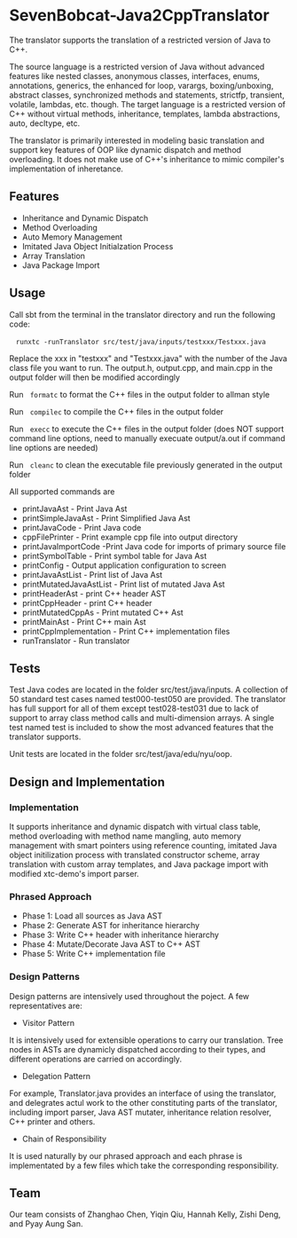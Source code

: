 # SevenBobcat-Java2CppTranslator
The translator supports the translation of a restricted version of Java to C++.

The source language is a restricted version of Java without advanced features like nested classes, anonymous classes, interfaces, enums, annotations, generics, the enhanced for loop, varargs, boxing/unboxing, abstract classes, synchronized methods and statements, strictfp, transient, volatile, lambdas, etc. though.
The target language is a restricted version of C++ without virtual methods, inheritance, templates, lambda abstractions, auto, decltype, etc.

The translator is primarily interested in modeling basic translation and support key features of OOP like dynamic dispatch and method overloading. It does not make use of C++'s inheritance to mimic compiler's implementation of inheretance.

## Features
* Inheritance and Dynamic Dispatch
* Method Overloading
* Auto Memory Management
* Imitated Java Object Initialzation Process
* Array Translation
* Java Package Import

## Usage
Call sbt from the terminal in the translator directory and run the following code:

&nbsp;&nbsp;&nbsp;`runxtc -runTranslator src/test/java/inputs/testxxx/Testxxx.java`

Replace the xxx in "testxxx" and "Testxxx.java" with the number of the Java class file you want to run. 
The output.h, output.cpp, and main.cpp in the output folder will then be modified accordingly

Run&nbsp;&nbsp;&nbsp;`formatc` to format the C++ files in the output folder to allman style

Run&nbsp;&nbsp;&nbsp;`compilec` to compile the C++ files in the output folder 

Run&nbsp;&nbsp;&nbsp;`execc` to execute the C++ files in the output folder (does NOT support command line options, need to manually execuate output/a.out if command line options are needed)

Run&nbsp;&nbsp;&nbsp;`cleanc` to clean the executable file previously generated in the output folder

All supported commands are 
* printJavaAst - Print Java Ast
* printSimpleJavaAst - Print Simplified Java Ast 
* printJavaCode - Print Java code
* cppFilePrinter - Print example cpp file into output directory
* printJavaImportCode -Print Java code for imports of primary source file
* printSymbolTable - Print symbol table for Java Ast
* printConfig - Output application configuration to screen
* printJavaAstList - Print list of Java Ast 
* printMutatedJavaAstList - Print list of mutated Java Ast
* printHeaderAst - print C++ header AST
* printCppHeader - print C++ header
* printMutatedCppAs - Print mutated C++ Ast
* printMainAst - Print C++ main Ast
* printCppImplementation - Print C++ implementation files
* runTranslator - Run translator

## Tests
Test Java codes are located in the folder src/test/java/inputs. A collection of 50 standard test cases named test000-test050 are provided. The translator has full support for all of them except test028-test031 due to lack of support to array class method calls and multi-dimension arrays. A single test named test is included to show the most advanced features that the translator supports.

Unit tests are located in the folder src/test/java/edu/nyu/oop.

## Design and Implementation
### Implementation
It supports inheritance and dynamic dispatch with virtual class table, method overloading with method name mangling, auto memory management with smart pointers using reference counting, imitated Java object initilization process with translated constructor scheme, array translation with custom array templates, and Java package import with modified xtc-demo's import parser.

### Phrased Approach
* Phase 1: Load all sources as Java AST
* Phase 2: Generate AST for inheritance hierarchy
* Phase 3: Write C++ header with inheritance hierarchy
* Phase 4: Mutate/Decorate Java AST to C++ AST
* Phase 5: Write C++ implementation file

### Design Patterns
Design patterns are intensively used throughout the poject. A few representatives are:
* Visitor Pattern

It is intensively used for extensible operations to carry our translation. Tree nodes in ASTs are dynamicly dispatched according to their types, and different operations are carried on accordingly.

* Delegation Pattern

For example, Translator.java provides an interface of using the translator, and delegrates actul work to the other constituting parts of the translator, including import parser, Java AST mutater, inheritance relation resolver, C++ printer and others.

* Chain of Responsibility

It is used naturally by our phrased approach and each phrase is implementated by a few files which take the corresponding responsibility.

## Team
Our team consists of Zhanghao Chen, Yiqin Qiu, Hannah Kelly, Zishi Deng, and Pyay Aung San.